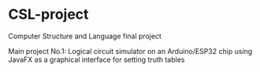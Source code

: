 # CSL-project
Computer Structure and Language final project

Main project No.1: Logical circuit simulator on an Arduino/ESP32 chip using JavaFX as a graphical interface for setting truth tables
